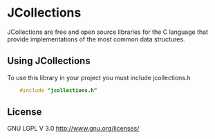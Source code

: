JCollections
============
JCollections are free and open source libraries for the C language that provide implementations of the most common data structures.

Using JCollections
------------------
To use this library in your project you must include jcollections.h
```c
    #include "jcollections.h"
```

License
-------
GNU LGPL V 3.0 http://www.gnu.org/licenses/
